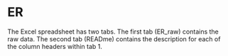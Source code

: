 # ER
The Excel spreadsheet has two tabs. The first tab (ER_raw) contains the raw data. The second tab (READme) contains the description for each of the column headers within tab 1.
